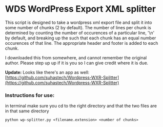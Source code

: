 # WDS WordPress Export XML splitter

This script is designed to take a wordpress xml export file and split it into some
number of chunks (2 by default). The number of lines per chunk is determined by counting
the number of occurences of a particular line, '<item>\n' by default, and breaking up the
such that each chunk has an equal number occurences of that line. The appropriate header
and footer is added to each chunk.

I downloaded this from somewhere, and cannot remember the original author. Please step up up if it is you so I can give credit where it is due.

**Update:** Looks like there's an app as well: [https://github.com/suhastech/Wordpress-WXR-Splitter](https://github.com/suhastech/Wordpress-WXR-Splitter)


### Instructions for use:
in terminal
make sure you cd to the right directory
and that the two files are in that same directory

`python wp-splitter.py <filename.extension> <number of chunks>`
